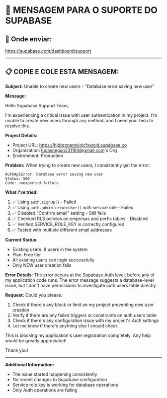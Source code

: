 # 📧 MENSAGEM PARA O SUPORTE DO SUPABASE

## 🔗 Onde enviar:
https://supabase.com/dashboard/support

---

## 📋 COPIE E COLE ESTA MENSAGEM:

**Subject:** Unable to create new users - "Database error saving new user"

**Message:**

Hello Supabase Support Team,

I'm experiencing a critical issue with user authentication in my project. I'm unable to create new users through any method, and I need your help to resolve this.

**Project Details:**
- Project URL: https://hjdbrxnemxiojcfxwcjd.supabase.co
- Organization: lucasnegao231193@gmail.com's Org
- Environment: Production

**Problem:**
When trying to create new users, I consistently get the error:
```
AuthApiError: Database error saving new user
Status: 500
Code: unexpected_failure
```

**What I've tried:**
1. ✅ Using `auth.signUp()` - Failed
2. ✅ Using `auth.admin.createUser()` with service role - Failed
3. ✅ Disabled "Confirm email" setting - Still fails
4. ✅ Checked RLS policies on empresas and perfis tables - Disabled
5. ✅ Verified SERVICE_ROLE_KEY is correctly configured
6. ✅ Tested with multiple different email addresses

**Current Status:**
- Existing users: 8 users in the system
- Plan: Free tier
- All existing users can login successfully
- Only NEW user creation fails

**Error Details:**
The error occurs at the Supabase Auth level, before any of my application code runs. The error message suggests a database-level issue, but I don't have permissions to investigate auth.users table directly.

**Request:**
Could you please:
1. Check if there's any block or limit on my project preventing new user creation
2. Verify if there are any failed triggers or constraints on auth.users table
3. Check if there's any configuration issue with my project's Auth settings
4. Let me know if there's anything else I should check

This is blocking my application's user registration completely. Any help would be greatly appreciated!

Thank you!

---

**Additional Information:**
- The issue started happening consistently
- No recent changes to Supabase configuration
- Service role key is working for database operations
- Only Auth operations are failing

